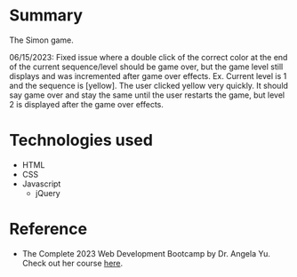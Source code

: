 # Summary
The Simon game.

06/15/2023:
Fixed issue where a double click of the correct color at the end of the current sequence/level should be game over, but the game level still displays and was incremented after game over effects.
Ex. Current level is 1 and the sequence is [yellow]. The user clicked yellow very quickly. It should say game over and stay the same until the user restarts the game, but level 2 is displayed after the game over effects.

# Technologies used
* HTML
* CSS
* Javascript
  * jQuery

# Reference 
* The Complete 2023 Web Development Bootcamp by Dr. Angela Yu. Check out her course [here](https://www.udemy.com/course/the-complete-web-development-bootcamp/).
